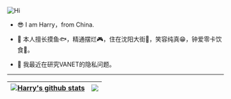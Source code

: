 ![Hi](https://user-images.githubusercontent.com/72896380/228304322-7b53854b-c918-448e-ac60-adf1ac2e6845.png)

- 😎 I am Harry，from China.

- 💬 本人擅长摸鱼🐟，精通摆烂🎮，住在沈阳大街🔪，笑容纯真😁，钟爱零卡饮食🍔。


- 🚗 我最近在研究VANET的隐私问题。

---

| <a href="https://github.com/anuraghazra/github-readme-stats"><img align="center" src="https://github-readme-stats.vercel.app/api?username=Harry-Deng&show_icons=true&include_all_commits=true&theme=buefy&hide_border=true" alt="Harry's github stats" /></a> | <a href="https://github.com/anuraghazra/github-readme-stats"><img align="center" src="https://github-readme-stats.vercel.app/api/top-langs/?username=Harry-Deng&layout=compact&theme=buefy&hide_border=true" /></a> | 
| ------------- | ------------- |

<!--START_SECTION:waka-->
<!--END_SECTION:waka-->
